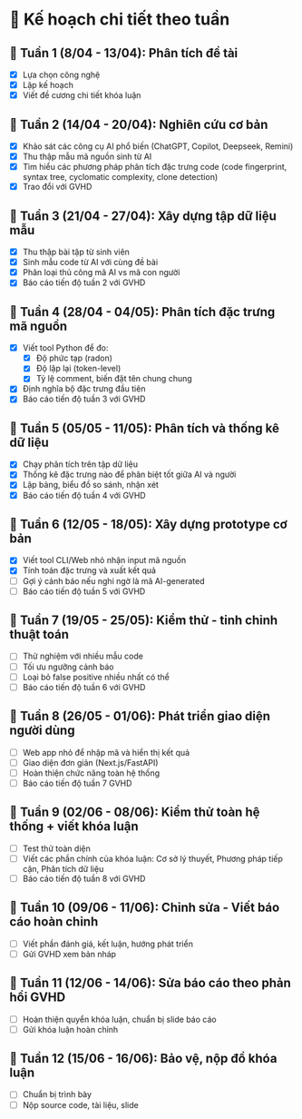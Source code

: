# 📆 Kế hoạch chi tiết theo tuần

## 📆 Tuần 1 (8/04 - 13/04): Phân tích đề tài

- [x] Lựa chọn công nghệ
- [x] Lập kế hoạch
- [x] Viết đề cương chi tiết khóa luận

## 📆 Tuần 2 (14/04 - 20/04): Nghiên cứu cơ bản

- [x] Khảo sát các công cụ AI phổ biến (ChatGPT, Copilot, Deepseek, Remini)
- [x] Thu thập mẫu mã nguồn sinh từ AI
- [x] Tìm hiểu các phương pháp phân tích đặc trưng code (code fingerprint, syntax tree, cyclomatic complexity, clone detection)
- [x] Trao đổi với GVHD

## 📆 Tuần 3 (21/04 - 27/04): Xây dựng tập dữ liệu mẫu

- [x] Thu thập bài tập từ sinh viên
- [x] Sinh mẫu code từ AI với cùng đề bài
- [x] Phân loại thủ công mã AI vs mã con người
- [x] Báo cáo tiến độ tuần 2 với GVHD

## 📆 Tuần 4 (28/04 - 04/05): Phân tích đặc trưng mã nguồn

- [x] Viết tool Python để đo:
  - [x] Độ phức tạp (radon)
  - [x] Độ lặp lại (token-level)
  - [x] Tỷ lệ comment, biến đặt tên chung chung
- [x] Định nghĩa bộ đặc trưng đầu tiên
- [x] Báo cáo tiến độ tuần 3 với GVHD

## 📆 Tuần 5 (05/05 - 11/05): Phân tích và thống kê dữ liệu

- [x] Chạy phân tích trên tập dữ liệu
- [x] Thống kê đặc trưng nào để phân biệt tốt giữa AI và người
- [x] Lập bảng, biểu đồ so sánh, nhận xét
- [x] Báo cáo tiến độ tuần 4 với GVHD

## 📆 Tuần 6 (12/05 - 18/05): Xây dựng prototype cơ bản

- [x] Viết tool CLI/Web nhỏ nhận input mã nguồn
- [x] Tính toán đặc trưng và xuất kết quả
- [ ] Gợi ý cảnh báo nếu nghi ngờ là mã AI-generated
- [ ] Báo cáo tiến độ tuần 5 với GVHD

## 📆 Tuần 7 (19/05 - 25/05): Kiểm thử - tinh chỉnh thuật toán

- [ ] Thử nghiệm với nhiều mẫu code
- [ ] Tối ưu ngưỡng cảnh báo
- [ ] Loại bỏ false positive nhiều nhất có thể
- [ ] Báo cáo tiến độ tuần 6 với GVHD

## 📆 Tuần 8 (26/05 - 01/06): Phát triển giao diện người dùng

- [ ] Web app nhỏ để nhập mã và hiển thị kết quả
- [ ] Giao diện đơn giản (Next.js/FastAPI)
- [ ] Hoàn thiện chức năng toàn hệ thống
- [ ] Báo cáo tiến độ tuần 7 GVHD

## 📆 Tuần 9 (02/06 - 08/06): Kiểm thử toàn hệ thống + viết khóa luận

- [ ] Test thử toàn diện
- [ ] Viết các phần chính của khóa luận: Cơ sở lý thuyết, Phương pháp tiếp cận, Phân tích dữ liệu
- [ ] Báo cáo tiến độ tuần 8 với GVHD

## 📆 Tuần 10 (09/06 - 11/06): Chỉnh sửa - Viết báo cáo hoàn chỉnh

- [ ] Viết phần đánh giá, kết luận, hướng phát triển
- [ ] Gửi GVHD xem bản nháp

## 📆 Tuần 11 (12/06 - 14/06): Sửa báo cáo theo phản hồi GVHD

- [ ] Hoàn thiện quyển khóa luận, chuẩn bị slide báo cáo
- [ ] Gửi khóa luận hoàn chỉnh

## 📆 Tuần 12 (15/06 - 16/06): Bảo vệ, nộp đồ khóa luận

- [ ] Chuẩn bị trình bày
- [ ] Nộp source code, tài liệu, slide
